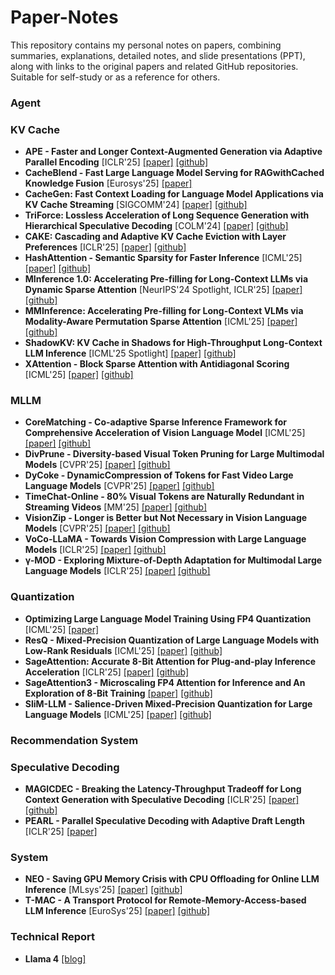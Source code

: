 # Paper-Notes

This repository contains my personal notes on papers, combining summaries, explanations, detailed notes, and slide presentations (PPT), along with links to the original papers and related GitHub repositories. Suitable for self-study or as a reference for others.

### **Agent**

### **KV Cache**
*   **APE - Faster and Longer Context-Augmented Generation via Adaptive Parallel Encoding** [ICLR'25] [[paper]](https://arxiv.org/abs/2502.05431) [[github]](https://github.com/Infini-AI-Lab/APE)
*   **CacheBlend - Fast Large Language Model Serving for RAGwithCached Knowledge Fusion** [Eurosys'25] [[paper]](https://arxiv.org/abs/2405.16444) 
*   **CacheGen: Fast Context Loading for Language Model Applications via KV Cache Streaming** [SIGCOMM'24] [[paper]](https://arxiv.org/pdf/2310.07240.pdf) [[github]](https://github.com/UChi-JCL/CacheGen)
*   **TriForce: Lossless Acceleration of Long Sequence Generation with Hierarchical Speculative Decoding** [COLM'24] [[paper]](https://arxiv.org/abs/2404.11912) [[github]](https://github.com/Infini-AI-Lab/TriForce)
*   **CAKE: Cascading and Adaptive KV Cache Eviction with Layer Preferences** [ICLR'25] [[paper]](https://arxiv.org/html/2503.12491) [[github]](https://github.com/antgroup/cakekv)
*   **HashAttention - Semantic Sparsity for Faster Inference** [ICML'25] [[paper]](https://arxiv.org/abs/2412.14468) [[github]](https://github.com/xAlg-ai/HashAttention-1.0)
*   **MInference 1.0: Accelerating Pre-filling for Long-Context LLMs via Dynamic Sparse Attention** [NeurIPS'24 Spotlight, ICLR'25] [[paper]](https://arxiv.org/abs/2405.03456) [[github]](https://github.com/microsoft/MInference)
*   **MMInference: Accelerating Pre-filling for Long-Context VLMs via Modality-Aware Permutation Sparse Attention** [ICML'25] [[paper]](https://arxiv.org/abs/2504.16083) [[github]](https://github.com/microsoft/MInference)
*   **ShadowKV: KV Cache in Shadows for High-Throughput Long-Context LLM Inference** [ICML'25 Spotlight] [[paper]](https://arxiv.org/pdf/2410.21465.pdf) [[github]](https://github.com/bytedance/ShadowKV)
*   **XAttention - Block Sparse Attention with Antidiagonal Scoring** [ICML'25] [[paper]](https://arxiv.org/abs/2503.16428) [[github]](https://github.com/mit-han-lab/x-attention)

### **MLLM**
*   **CoreMatching - Co-adaptive Sparse Inference Framework for Comprehensive Acceleration of Vision Language Model** [ICML'25] [[paper]](https://arxiv.org/abs/2503.02175) [[github]](https://github.com/wangqinsi1/2025-ICML-CoreMatching)
*   **DivPrune - Diversity-based Visual Token Pruning for Large Multimodal Models** [CVPR'25] [[paper]](https://arxiv.org/abs/2405.19635) [[github]](https://github.com/vbdi/divprune)
*   **DyCoke - DynamicCompression of Tokens for Fast Video Large Language Models** [CVPR'25] [[paper]](https://arxiv.org/abs/2411.15024) [[github]](https://github.com/KD-TAO/DyCoke)
*   **TimeChat-Online - 80% Visual Tokens are Naturally Redundant in Streaming Videos** [MM'25] [[paper]](https://arxiv.org/abs/2504.17343) [[github]](https://github.com/yaolinli/TimeChat-Online)
*   **VisionZip - Longer is Better but Not Necessary in Vision Language Models** [CVPR'25] [[paper]](https://arxiv.org/abs/2412.04467) [[github]](https://github.com/dvlab-research/VisionZip)
*   **VoCo-LLaMA - Towards Vision Compression with Large Language Models** [ICLR'25] [[paper]](https://arxiv.org/abs/2406.12275v2) [[github]](https://github.com/Yxxxb/VoCo-LLaMA)
*   **γ-MOD - Exploring Mixture-of-Depth Adaptation for Multimodal Large Language Models** [ICLR'25] [[paper]](https://arxiv.org/abs/2410.13859) [[github]](https://github.com/Yaxin9Luo/Gamma-MOD)

### **Quantization**
*   **Optimizing Large Language Model Training Using FP4 Quantization** [ICML'25] [[paper]](https://arxiv.org/abs/2501.17116)
*   **ResQ - Mixed-Precision Quantization of Large Language Models with Low-Rank Residuals** [ICML'25] [[paper]](https://arxiv.org/abs/2412.14363) [[github]](https://github.com/utkarsh-dmx/project-resq)
*   **SageAttention: Accurate 8-Bit Attention for Plug-and-play Inference Acceleration** [ICLR'25] [[paper]](https://arxiv.org/abs/2410.02367) [[github]](https://github.com/thu-ml/SageAttention)
*   **SageAttention3 - Microscaling FP4 Attention for Inference and An Exploration of 8-Bit Training** [[paper]](https://arxiv.org/abs/2505.11594) [[github]](https://github.com/thu-ml/SageAttention)
*   **SliM-LLM - Salience-Driven Mixed-Precision Quantization for Large Language Models** [ICML'25] [[paper]](https://arxiv.org/abs/2405.14917) [[github]](https://github.com/Aaronhuang-778/SliM-LLM)

### **Recommendation System**

### **Speculative Decoding**
*   **MAGICDEC - Breaking the Latency-Throughput Tradeoff for Long Context Generation with Speculative Decoding** [ICLR'25] [[paper]](https://arxiv.org/abs/2408.11049) [[github]](https://github.com/Infini-AI-Lab/MagicDec/)
*   **PEARL - Parallel Speculative Decoding with Adaptive Draft Length** [ICLR'25] [[paper]](https://arxiv.org/abs/2408.11850)

### **System**
*   **NEO - Saving GPU Memory Crisis with CPU Offloading for Online LLM Inference** [MLsys'25] [[paper]](https://arxiv.org/abs/2411.01142) [[github]](https://github.com/NEO-MLSys25/NEO)
*   **T-MAC - A Transport Protocol for Remote-Memory-Access-based LLM Inference** [EuroSys'25] [[paper]](https://arxiv.org/abs/2407.00088) [[github]](https://github.com/microsoft/T-MAC)
### **Technical Report**
*   **Llama 4** [[blog]](https://ai.meta.com/blog/llama-4-multimodal-intelligence/)
